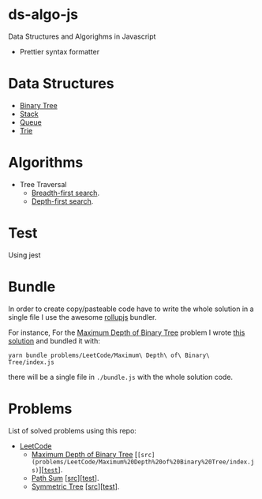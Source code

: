# ds-algo-js
Data Structures and Algorighms in Javascript

- Prettier syntax formatter

# Data Structures
- [Binary Tree](data-structures/BinaryTree)
- [Stack](data-structures/Stack)
- [Queue](data-structures/Queue)
- [Trie](data-structures/Trie)

# Algorithms
- Tree Traversal
  - [Breadth-first search](algorithms/tree-traversal/index.js).
  - [Depth-first search](algorithms/tree-traversal/index.js).

# Test
Using jest

# Bundle
In order to create copy/pasteable code have to write the whole solution in a single file I use the awesome [rollupjs](https://rollupjs.org) bundler.

For instance, For the [Maximum Depth of Binary Tree](https://leetcode.com/problems/maximum-depth-of-binary-tree) problem I wrote [this solution](problems/LeetCode/Maximum%20Depth%20of%20Binary%20Tree) and bundled it with:
```
yarn bundle problems/LeetCode/Maximum\ Depth\ of\ Binary\ Tree/index.js
```
there will be a single file in `./bundle.js` with the whole solution code.

# Problems
List of solved problems using this repo:
- [LeetCode](https://leetcode.com/saulmtzv)
  - [Maximum Depth of Binary Tree](https://leetcode.com/problems/maximum-depth-of-binary-tree) [`[src](problems/LeetCode/Maximum%20Depth%20of%20Binary%20Tree/index.js)`][[`test`](problems/LeetCode/Maximum%20Depth%20of%20Binary%20Tree/test.js)].
  - [Path Sum](https://leetcode.com/problems/path-sum) [[src](problems/LeetCode/Symmetric%20Sum/index.js)][[test](problems/LeetCode/Path%20Sum/test.js)].
  - [Symmetric Tree](https://leetcode.com/problems/symmetric-tree) [[src](problems/LeetCode/Symmetric%20Tree/index.js)][[test](problems/LeetCode/Symmetric%20Tree/test.js)].

